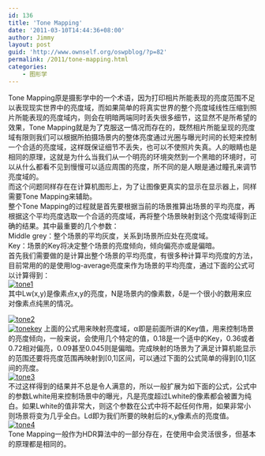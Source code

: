 ```yaml
---
id: 136
title: 'Tone Mapping'
date: '2011-03-10T14:44:36+08:00'
author: Jimmy
layout: post
guid: 'http://www.ownself.org/oswpblog/?p=82'
permalink: /2011/tone-mapping.html
categories:
    - 图形学
---
```


 Tone Mapping原是摄影学中的一个术语，因为打印相片所能表现的亮度范围不足以表现现实世界中的亮度域，而如果简单的将真实世界的整个亮度域线性压缩到照片所能表现的亮度域内，则会在明暗两端同时丢失很多细节，这显然不是所希望的效果，Tone Mapping就是为了克服这一情况而存在的，既然相片所能呈现的亮度域有限则我们可以根据所拍摄场景内的整体亮度通过光圈与曝光时间的长短来控制一个合适的亮度域，这样既保证细节不丢失，也可以不使照片失真。人的眼睛也是相同的原理，这就是为什么当我们从一个明亮的环境突然到一个黑暗的环境时，可以从什么都看不见到慢慢可以适应周围的亮度，所不同的是人眼是通过瞳孔来调节亮度域的。   
 而这个问题同样存在在计算机图形上，为了让图像更真实的显示在显示器上，同样需要Tone Mapping来辅助。   
 整个Tone Mapping的过程就是首先要根据当前的场景推算出场景的平均亮度，再根据这个平均亮度选取一个合适的亮度域，再将整个场景映射到这个亮度域得到正确的结果。其中最重要的几个参数：   
 Middle grey：整个场景的平均灰度，关系到场景所应处在亮度域。   
 Key：场景的Key将决定整个场景的亮度倾向，倾向偏亮亦或是偏暗。   
 首先我们需要做的是计算出整个场景的平均亮度，有很多种计算平均亮度的方法，目前常用的的是使用log-average亮度来作为场景的平均亮度，通过下面的公式可以计算得到：   
[![tone1](http://www.ownself.org/blog/wp-content/uploads/2011/03/tone1_thumb.jpg "tone1")](http://www.ownself.org/blog/wp-content/uploads/2011/03/tone1.jpg)   
 其中Lw(x,y)是像素点x,y的亮度，N是场景内的像素数，δ是一个很小的数用来应对像素点纯黑的情况。

[![tone2](http://www.ownself.org/blog/wp-content/uploads/2011/03/tone2_thumb.jpg "tone2")](http://www.ownself.org/blog/wp-content/uploads/2011/03/tone2.jpg)   
[![tonekey](http://www.ownself.org/blog/wp-content/uploads/2011/03/tonekey_thumb.jpg "tonekey")](http://www.ownself.org/blog/wp-content/uploads/2011/03/tonekey.jpg) 上面的公式用来映射亮度域，α即是前面所讲的Key值，用来控制场景的亮度倾向，一般来说，会使用几个特定的值，0.18是一个适中的Key，0.36或者0.72相对偏亮，0.09甚至0.045则是偏暗。完成映射的场景为了满足计算机能显示的范围还要将亮度范围再映射到\[0,1\]区间，可以通过下面的公式简单的得到\[0,1\]区间的亮度。   
[![tone3](http://www.ownself.org/blog/wp-content/uploads/2011/03/tone3_thumb.jpg "tone3")](http://www.ownself.org/blog/wp-content/uploads/2011/03/tone3.jpg)   
 不过这样得到的结果并不总是令人满意的，所以一般扩展为如下面的公式，公式中的参数Lwhite用来控制场景中的曝光，凡是亮度超过Lwhite的像素都会被置为纯白。如果Lwhite的值非常大，则这个参数在公式中将不起任何作用，如果非常小则场景将变为几乎全白。Ld即为我们所要的映射后的x,y像素点的亮度值。   
[![tone4](http://www.ownself.org/blog/wp-content/uploads/2011/03/tone4_thumb.jpg "tone4")](http://www.ownself.org/blog/wp-content/uploads/2011/03/tone4.jpg)   
 Tone Mapping一般作为HDR算法中的一部分存在，在使用中会灵活很多，但基本的原理都是相同的。